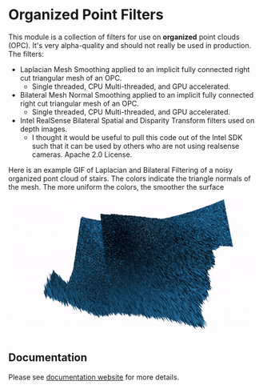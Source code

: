 # Organized Point Filters

This module is a collection of filters for use on **organized** point clouds (OPC).  It's very alpha-quality and should not really be used in production.  The filters:

* Laplacian Mesh Smoothing applied to an implicit fully connected right cut triangular mesh of an OPC.
    * Single threaded, CPU Multi-threaded, and GPU accelerated.
* Bilateral Mesh Normal Smoothing applied to an implicit fully connected right cut triangular mesh of an OPC.
    * Single threaded, CPU Multi-threaded, and GPU accelerated.
* Intel RealSense Bilateral Spatial and Disparity Transform filters used on depth images.
    * I thought it would be useful to pull this code out of the Intel SDK such that it can be used by others who are not using realsense cameras. Apache 2.0 License.

Here is an example GIF of Laplacian and Bilateral Filtering of a noisy organized pont cloud of stairs. The colors indicate the triangle normals of the mesh. The more uniform the colors, the smoother the surface

![Smoothing of OPC](https://raw.githubusercontent.com/JeremyBYU/OrganizedPointFilters/master/src_docs/_static/smoothing_example.gif)


## Documentation

Please see [documentation website](https://jeremybyu.github.io/OrganizedPointFilters/) for more details.





